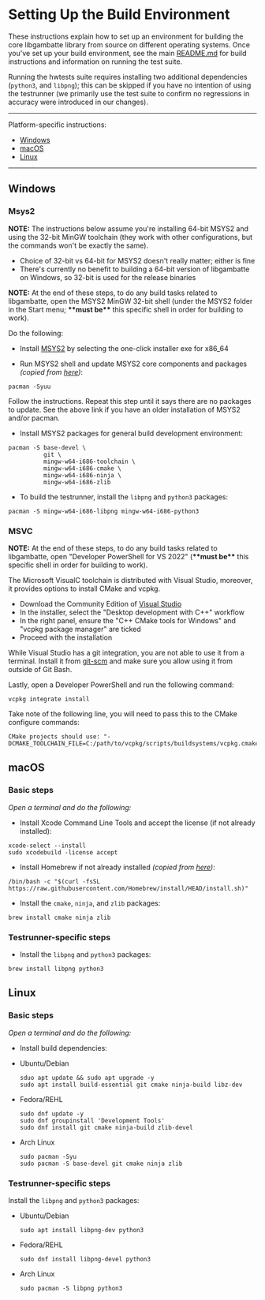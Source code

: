 # Setting Up the Build Environment

These instructions explain how to set up an environment for building the core libgambatte library from source on different operating systems. Once you've set up your build environment, see the main [README.md](README.md) for build instructions and information on running the test suite.

Running the hwtests suite requires installing two additional dependencies (`python3`, and `libpng`); this can be skipped if you have no intention of using the testrunner (we primarily use the test suite to confirm no regressions in accuracy were introduced in our changes).

---

Platform-specific instructions:

- [Windows](#windows)
- [macOS](#macos)
- [Linux](#linux)

---

## Windows

### Msys2

**NOTE:** The instructions below assume you're installing 64-bit MSYS2 and using the 32-bit MinGW toolchain (they work with other configurations, but the commands won't be exactly the same).

- Choice of 32-bit vs 64-bit for MSYS2 doesn't really matter; either is fine
- There's currently no benefit to building a 64-bit version of libgambatte on Windows, so 32-bit is used for the release binaries

**NOTE:** At the end of these steps, to do any build tasks related to libgambatte, open the MSYS2 MinGW 32-bit shell (under the MSYS2 folder in the Start menu; **\*\*must be\*\*** this specific shell in order for building to work).

Do the following:

- Install [MSYS2](https://www.msys2.org/) by selecting the one-click installer exe for x86_64

- Run MSYS2 shell and update MSYS2 core components and packages _(copied from [here](https://www.msys2.org/wiki/MSYS2-installation/#iii-updating-packages))_:

```
pacman -Syuu
```

Follow the instructions. Repeat this step until it says there are no packages to update.
See the above link if you have an older installation of MSYS2 and/or pacman.

- Install MSYS2 packages for general build development environment:

```
pacman -S base-devel \
          git \
          mingw-w64-i686-toolchain \
          mingw-w64-i686-cmake \
          mingw-w64-i686-ninja \
          mingw-w64-i686-zlib
```

- To build the testrunner, install the `libpng` and `python3` packages:

```
pacman -S mingw-w64-i686-libpng mingw-w64-i686-python3
```

### MSVC

**NOTE:** At the end of these steps, to do any build tasks related to libgambatte, open "Developer PowerShell for VS 2022" (**\*\*must be\*\*** this specific shell in order for building to work).

The Microsoft VisualC toolchain is distributed with Visual Studio, moreover, it provides options to install CMake and vcpkg.

- Download the Community Edition of [Visual Studio](https://visualstudio.microsoft.com/)
- In the installer, select the "Desktop development with C++" workflow
- In the right panel, ensure the "C++ CMake tools for Windows" and "vcpkg package manager" are ticked
- Proceed with the installation

While Visual Studio has a git integration, you are not able to use it from a terminal. Install it from [git-scm](https://git-scm.com/) and make sure you allow using it from outside of Git Bash.

Lastly, open a Developer PowerShell and run the following command:

```
vcpkg integrate install
```

Take note of the following line, you will need to pass this to the CMake configure commands:

```
CMake projects should use: "-DCMAKE_TOOLCHAIN_FILE=C:/path/to/vcpkg/scripts/buildsystems/vcpkg.cmake"
```

## macOS

### Basic steps

_Open a terminal and do the following:_

- Install Xcode Command Line Tools and accept the license (if not already installed):

```
xcode-select --install
sudo xcodebuild -license accept
```

- Install Homebrew if not already installed _(copied from [here](https://brew.sh/))_:

```
/bin/bash -c "$(curl -fsSL https://raw.githubusercontent.com/Homebrew/install/HEAD/install.sh)"
```

- Install the `cmake`, `ninja`, and `zlib` packages:

```
brew install cmake ninja zlib
```

### Testrunner-specific steps

- Install the `libpng` and `python3` packages:

```
brew install libpng python3
```

## Linux

### Basic steps

_Open a terminal and do the following:_

- Install build dependencies:

- Ubuntu/Debian
  ```
  sduo apt update && sudo apt upgrade -y
  sudo apt install build-essential git cmake ninja-build libz-dev
  ```
- Fedora/REHL
  ```
  sudo dnf update -y
  sudo dnf groupinstall 'Development Tools'
  sudo dnf install git cmake ninja-build zlib-devel
  ```
- Arch Linux
  ```
  sudo pacman -Syu
  sudo pacman -S base-devel git cmake ninja zlib
  ```

### Testrunner-specific steps

Install the `libpng` and `python3` packages:

- Ubuntu/Debian
  ```
  sudo apt install libpng-dev python3
  ```
- Fedora/REHL
  ```
  sudo dnf install libpng-devel python3
  ```
- Arch Linux
  ```
  sudo pacman -S libpng python3
  ```
